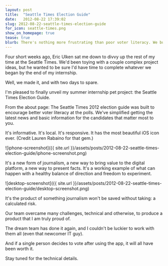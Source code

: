 ```yaml
---
layout: post
title:  "Seattle Times Election Guide"
date:   2012-08-22 17:39:02
slug: 2012-08-22-seattle-times-election-guide
for_icon: seattle-times.png
show_on_homepage: true
tease: true
blurb: There's nothing more frustrating than poor voter literacy. We built a responsive election guide for readers to find out information about their future legislators.
---
```


Four short weeks ago, Eric Ulken sat me down to divvy up the rest of my time at the Seattle Times. We'd been toying with a couple complex project ideas, but he wanted to be sure I'd have time to complete whatever we began by the end of my internship.

Well, we made it, and with two days to spare.

I'm pleased to finally unveil my summer internship pet project: the Seattle Times Election Guide.

From the about page:
The Seattle Times 2012 election guide was built to encourage better voter literacy at the polls. We've simplified getting the latest news and basic information for the candidates that matter most to you.

It's informative. It's local. It's responsive. It has the most beautiful iOS icon ever. (Credit Lauren Rabaino for that gem.)

![iphone-screenshot]({{ site.url }}/assets/posts/2012-08-22-seattle-times-election-guide/iphone-screenshot.png)

It's a new form of journalism, a new way to bring value to the digital platform, a new way to present facts. It's a working example of what can happen with a healthy balance of direction and freedom to experiment.

![desktop-screenshot]({{ site.url }}/assets/posts/2012-08-22-seattle-times-election-guide/desktop-screenshot.png)

It's the product of something journalism won't be saved without taking: a calculated risk.

Our team overcame many challenges, technical and otherwise, to produce a product that I am truly proud of.

The dream team has done it again, and I couldn't be luckier to work with them all (even that newcomer IT guy).

And if a single person decides to vote after using the app, it will all have been worth it.

Stay tuned for the technical details.

